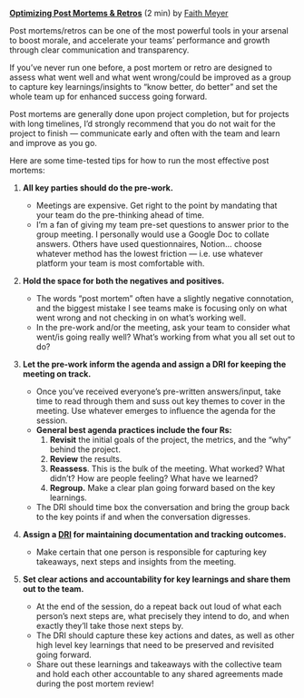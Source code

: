 [**Optimizing Post Mortems & Retros**](https://docs.google.com/document/d/1Fypz_DPsBiQADTJof0XSJwLNIdU5-Lr-JxPwPQV4WZA/edit?usp=sharing) (2 min) by [Faith Meyer](https://mm-coaches.notion.site/Faith-Meyer-ACC-7be84956b4de4ee2b7c30f441db90dc3)

Post mortems/retros can be one of the most powerful tools in your arsenal to boost morale, and accelerate your teams’ performance and growth through clear communication and transparency.

If you’ve never run one before, a post mortem or retro are designed to assess what went well and what went wrong/could be improved as a group to capture key learnings/insights to “know better, do better” and set the whole team up for enhanced success going forward.

Post mortems are generally done upon project completion, but for projects with long timelines, I’d strongly recommend that you do not wait for the project to finish — communicate early and often with the team and learn and improve as you go.

Here are some time-tested tips for how to run the most effective post mortems:

1. **All key parties should do the pre-work.**

   - Meetings are expensive. Get right to the point by mandating that your team do the pre-thinking ahead of time.
   - I’m a fan of giving my team pre-set questions to answer prior to the group meeting. I personally would use a Google Doc to collate answers. Others have used questionnaires, Notion… choose whatever method has the lowest friction — i.e. use whatever platform your team is most comfortable with.

2. **Hold the space for both the negatives and positives.**

   - The words “post mortem” often have a slightly negative connotation, and the biggest mistake I see teams make is focusing only on what went wrong and not checking in on what’s working well.
   - In the pre-work and/or the meeting, ask your team to consider what went/is going really well? What’s working from what you all set out to do?

3. **Let the pre-work inform the agenda and assign a DRI for keeping the meeting on track.**

   - Once you’ve received everyone’s pre-written answers/input, take time to read through them and suss out key themes to cover in the meeting. Use whatever emerges to influence the agenda for the session.
   - **General best agenda practices include the four Rs:**
     1. **Revisit** the initial goals of the project, the metrics, and the “why” behind the project.
     2. **Review** the results.
     3. **Reassess**. This is the bulk of the meeting. What worked? What didn’t? How are people feeling? What have we learned?
     4. **Regroup.** Make a clear plan going forward based on the key learnings.
   - The DRI should time box the conversation and bring the group back to the key points if and when the conversation digresses.

4. **Assign a [DRI](https://docs.google.com/document/d/1I4jBy1XryEdknFoDCMUY93PEn0rR-oOOx6yiLSiaa38/edit) for maintaining documentation and tracking outcomes.**

   - Make certain that one person is responsible for capturing key takeaways, next steps and insights from the meeting.

5. **Set clear actions and accountability for key learnings and share them out to the team.**
   - At the end of the session, do a repeat back out loud of what each person’s next steps are, what precisely they intend to do, and when exactly they’ll take those next steps by.
   - The DRI should capture these key actions and dates, as well as other high level key learnings that need to be preserved and revisited going forward.
   - Share out these learnings and takeaways with the collective team and hold each other accountable to any shared agreements made during the post mortem review\!
